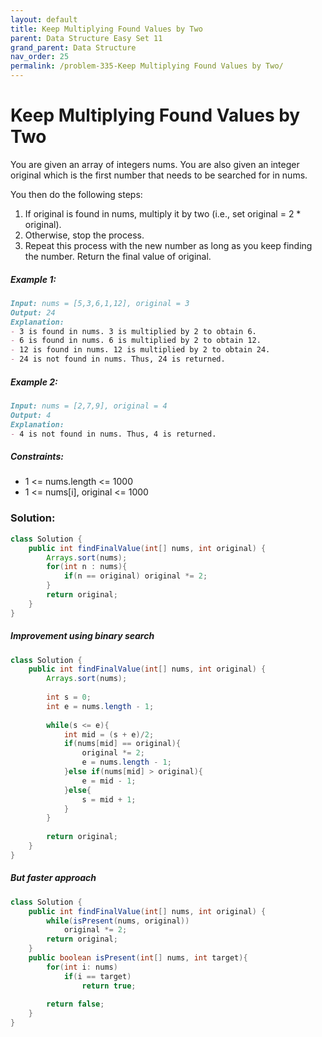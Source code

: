 ```yaml
---
layout: default
title: Keep Multiplying Found Values by Two
parent: Data Structure Easy Set 11
grand_parent: Data Structure
nav_order: 25
permalink: /problem-335-Keep Multiplying Found Values by Two/
---
```

# Keep Multiplying Found Values by Two
You are given an array of integers nums. You are also given an integer original which is the first number that needs to be searched for in nums.

You then do the following steps:

1. If original is found in nums, multiply it by two (i.e., set original = 2 * original).
2. Otherwise, stop the process.
3. Repeat this process with the new number as long as you keep finding the number.
Return the final value of original.

##### Example 1:
```markdown
Input: nums = [5,3,6,1,12], original = 3
Output: 24
Explanation:
- 3 is found in nums. 3 is multiplied by 2 to obtain 6.
- 6 is found in nums. 6 is multiplied by 2 to obtain 12.
- 12 is found in nums. 12 is multiplied by 2 to obtain 24.
- 24 is not found in nums. Thus, 24 is returned.
```
##### Example 2:
```markdown
Input: nums = [2,7,9], original = 4
Output: 4
Explanation:
- 4 is not found in nums. Thus, 4 is returned.
```
##### Constraints:
* 1 <= nums.length <= 1000
* 1 <= nums[i], original <= 1000

### Solution:
```java
class Solution {
    public int findFinalValue(int[] nums, int original) {
        Arrays.sort(nums);
        for(int n : nums){
            if(n == original) original *= 2;
        }
        return original;
    }
}
```
##### Improvement using binary search
```java
class Solution {
    public int findFinalValue(int[] nums, int original) {
        Arrays.sort(nums);
        
        int s = 0;
        int e = nums.length - 1;
        
        while(s <= e){
            int mid = (s + e)/2;
            if(nums[mid] == original){
                original *= 2;
                e = nums.length - 1;
            }else if(nums[mid] > original){
                e = mid - 1;
            }else{
                s = mid + 1;
            }
        }
        
        return original;
    }
}
```
##### But faster approach 
```java
class Solution {
    public int findFinalValue(int[] nums, int original) {
        while(isPresent(nums, original))
            original *= 2;
        return original;
    }
    public boolean isPresent(int[] nums, int target){
        for(int i: nums)
            if(i == target)
                return true;
        
        return false;
    }
}
```